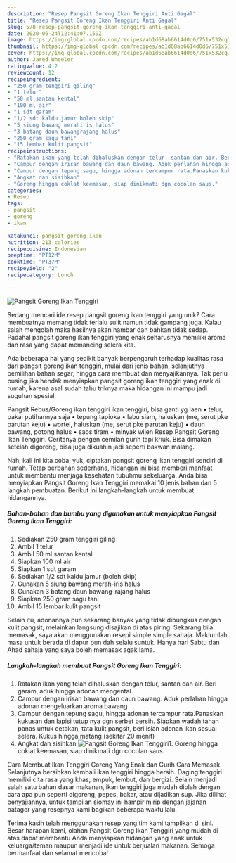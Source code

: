 ```yaml
---
description: "Resep Pangsit Goreng Ikan Tenggiri Anti Gagal"
title: "Resep Pangsit Goreng Ikan Tenggiri Anti Gagal"
slug: 578-resep-pangsit-goreng-ikan-tenggiri-anti-gagal
date: 2020-06-24T12:41:07.159Z
image: https://img-global.cpcdn.com/recipes/ab1d68ab6614d0d6/751x532cq70/pangsit-goreng-ikan-tenggiri-foto-resep-utama.jpg
thumbnail: https://img-global.cpcdn.com/recipes/ab1d68ab6614d0d6/751x532cq70/pangsit-goreng-ikan-tenggiri-foto-resep-utama.jpg
cover: https://img-global.cpcdn.com/recipes/ab1d68ab6614d0d6/751x532cq70/pangsit-goreng-ikan-tenggiri-foto-resep-utama.jpg
author: Jared Wheeler
ratingvalue: 4.2
reviewcount: 12
recipeingredient:
- "250 gram tenggiri giling"
- "1 telur"
- "50 ml santan kental"
- "100 ml air"
- "1 sdt garam"
- "1/2 sdt kaldu jamur boleh skip"
- "5 siung bawang merahiris halus"
- "3 batang daun bawangrajang halus"
- "250 gram sagu tani"
- "15 lembar kulit pangsit"
recipeinstructions:
- "Ratakan ikan yang telah dihaluskan dengan telur, santan dan air. Beri garam, aduk hingga adonan mengental."
- "Campur dengan irisan bawang dan daun bawang. Aduk perlahan hingga adonan mengeluarkan aroma bawang"
- "Campur dengan tepung sagu, hingga adonan tercampur rata.Panaskan kukusan dan lapisi tutup nya dgn serbet bersih. Siapkan wadah tahan panas untuk cetakan, tata kulit pangsit, beri isian adonan ikan sesuai selera. Kukus hingga matang (sekitar 20 menit)"
- "Angkat dan sisihkan"
- "Goreng hingga coklat keemasan, siap dinikmati dgn cocolan saus."
categories:
- Resep
tags:
- pangsit
- goreng
- ikan

katakunci: pangsit goreng ikan 
nutrition: 213 calories
recipecuisine: Indonesian
preptime: "PT12M"
cooktime: "PT37M"
recipeyield: "2"
recipecategory: Lunch

---
```



![Pangsit Goreng Ikan Tenggiri](https://img-global.cpcdn.com/recipes/ab1d68ab6614d0d6/751x532cq70/pangsit-goreng-ikan-tenggiri-foto-resep-utama.jpg)

Sedang mencari ide resep pangsit goreng ikan tenggiri yang unik? Cara membuatnya memang tidak terlalu sulit namun tidak gampang juga. Kalau salah mengolah maka hasilnya akan hambar dan bahkan tidak sedap. Padahal pangsit goreng ikan tenggiri yang enak seharusnya memiliki aroma dan rasa yang dapat memancing selera kita.

Ada beberapa hal yang sedikit banyak berpengaruh terhadap kualitas rasa dari pangsit goreng ikan tenggiri, mulai dari jenis bahan, selanjutnya pemilihan bahan segar, hingga cara membuat dan menyajikannya. Tak perlu pusing jika hendak menyiapkan pangsit goreng ikan tenggiri yang enak di rumah, karena asal sudah tahu triknya maka hidangan ini mampu jadi suguhan spesial.

Pangsit Rebus/Goreng ikan tenggiri ikan tenggiri, bisa ganti yg laen • telur, pakai putihannya saja • tepung tapioka • labu siam, haluskan (me, serut pke parutan keju) • wortel, haluskan (me, serut pke parutan keju) • daun bawang, potong halus • saos tiram • minyak wijen Resep Pangsit Goreng Ikan Tenggiri. Ceritanya pengen cemilan gurih tapi kriuk. Bisa dimakan setelah digoreng, bisa juga dikuahin jadi seperti bakwan malang.


Nah, kali ini kita coba, yuk, ciptakan pangsit goreng ikan tenggiri sendiri di rumah. Tetap berbahan sederhana, hidangan ini bisa memberi manfaat untuk membantu menjaga kesehatan tubuhmu sekeluarga. Anda bisa menyiapkan Pangsit Goreng Ikan Tenggiri memakai 10 jenis bahan dan 5 langkah pembuatan. Berikut ini langkah-langkah untuk membuat hidangannya.

<!--inarticleads1-->

##### Bahan-bahan dan bumbu yang digunakan untuk menyiapkan Pangsit Goreng Ikan Tenggiri:

1. Sediakan 250 gram tenggiri giling
1. Ambil 1 telur
1. Ambil 50 ml santan kental
1. Siapkan 100 ml air
1. Siapkan 1 sdt garam
1. Sediakan 1/2 sdt kaldu jamur (boleh skip)
1. Gunakan 5 siung bawang merah-iris halus
1. Gunakan 3 batang daun bawang-rajang halus
1. Siapkan 250 gram sagu tani
1. Ambil 15 lembar kulit pangsit


Selain itu, adonannya pun sekarang banyak yang tidak dibungkus dengan kulit pangsit, melainkan langsung disajikan di atas piring. Sekarang bila memasak, saya akan menggunakan resepi simple simple sahaja. Maklumlah masa untuk berada di dapur pun dah selalu suntuk. Hanya hari Sabtu dan Ahad sahaja yang saya boleh memasak agak lama. 

<!--inarticleads2-->

##### Langkah-langkah membuat Pangsit Goreng Ikan Tenggiri:

1. Ratakan ikan yang telah dihaluskan dengan telur, santan dan air. Beri garam, aduk hingga adonan mengental.
1. Campur dengan irisan bawang dan daun bawang. Aduk perlahan hingga adonan mengeluarkan aroma bawang
1. Campur dengan tepung sagu, hingga adonan tercampur rata.Panaskan kukusan dan lapisi tutup nya dgn serbet bersih. Siapkan wadah tahan panas untuk cetakan, tata kulit pangsit, beri isian adonan ikan sesuai selera. Kukus hingga matang (sekitar 20 menit)
1. Angkat dan sisihkan
<img src="//assets-global.cpcdn.com/assets/icons/button_play-2c75c40dde080a61004c1f40b05d8f140eaff45d7e9e6481dc71c63d2e7c4909.png" alt="Pangsit Goreng Ikan Tenggiri">1. Goreng hingga coklat keemasan, siap dinikmati dgn cocolan saus.


Cara Membuat Ikan Tenggiri Goreng Yang Enak dan Gurih Cara Memasak. Selanjutnya bersihkan kembali ikan tenggiri hingga bersih. Daging tenggiri memiliki cita rasa yang khas, empuk, lembut, dan bergizi. Selain menjadi salah satu bahan dasar makanan, ikan tenggiri juga mudah diolah dengan cara apa pun seperti digoreng, pepes, bakar, atau dijadikan sup. Jika dilihat penyajiannya, untuk tampilan siomay ini hampir mirip dengan jajanan batagor yang resepnya kami bagikan beberapa waktu lalu. 

Terima kasih telah menggunakan resep yang tim kami tampilkan di sini. Besar harapan kami, olahan Pangsit Goreng Ikan Tenggiri yang mudah di atas dapat membantu Anda menyiapkan hidangan yang enak untuk keluarga/teman maupun menjadi ide untuk berjualan makanan. Semoga bermanfaat dan selamat mencoba!
